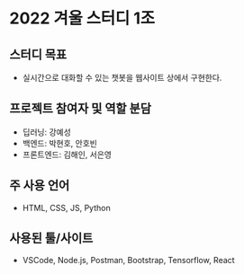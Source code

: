 # 2022 겨울 스터디 1조

## 스터디 목표
- 실시간으로 대화할 수 있는 챗봇을 웹사이트 상에서 구현한다.

## 프로젝트 참여자 및 역할 분담
- 딥러닝: 강예성
- 백엔드: 박현호, 안호빈
- 프론트엔드: 김해인, 서은영

## 주 사용 언어
- HTML, CSS, JS, Python

## 사용된 툴/사이트
- VSCode, Node.js, Postman, Bootstrap, Tensorflow, React

